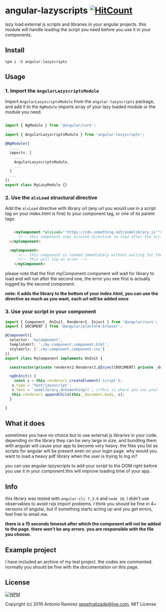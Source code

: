 # angular-lazyscripts [![HitCount](http://hits.dwyl.io/antoniormrzz/angular-lazyscripts.svg)](http://hits.dwyl.io/antoniormrzz/angular-lazyscripts)

lazy load external js scripts and libraries in your angular projects.
this module will handle loading the script you need before you use it in your components.

## Install

```
npm i -S angular-lazyscripts
```
## Usage

### 1. Import the `AngularLazyscriptsModule`

Import `AngularLazyscriptsModule` from the `angular-lazyscripts` package, and add it to the `NgModule` imports array of your lazy loaded module or the module you need.

```typescript

import { NgModule } from '@angular/core';
...
import { AngularLazyscriptsModule } from 'angular-lazyscripts';

@NgModule({
  ...,
  imports: [
    ...,
    AngularLazyscriptsModule,
    ...
  ]
  ...
})
export class MyLazyModule {}
```
### 2. Use the `alsLoad` structural directive

Add the `alsLoad` directive with library url (any url you would use in a script tag on your index.html is fine) to your component tag, or one of its parent tags:

```html

    <myComponent *alsLoad="'https://cdn.something.net/somelibrary.js'">
      <!-- this component uses alsLoad directive to load after the script has been loaded -->
  </myComponent>

  <myComponent>
      <!-- this component is loaded immediately without waiting for the library to load  -->
      <!-- this will log an error -->
    </myComponent>

```
please note that the first myComponent component will wait for library to load and will run after the second one, the error you see first is actually logged by the second component.

**note: it adds the library to the bottom of your index.html, you can use the directive as much as you want, each url will be added once**


### 3. Use your script in your component

```typescript
import { Component, OnInit, Renderer2, Inject } from '@angular/core';
import { DOCUMENT } from '@angular/platform-browser';

@Component({
  selector: 'myComponent',
  templateUrl: './my-component.component.html',
  styleUrls: ['./my-component.component.css']
})
export class MyComponent implements OnInit {

  constructor(private renderer2:Renderer2,@Inject(DOCUMENT) private _document) { }

  ngOnInit() {
    const s = this.renderer2.createElement('script');
   s.type = 'text/javascript';
   s.text = `somelibrary.doSomething()`; //this is where you use your library
   this.renderer2.appendChild(this._document.body, s);
  }

}
```
## What it does

sometimes you have no choice but to use external js libraries in your code. depending on the library they can be very large in size, and bundling them with angular will cause your app to become very heavy. the files you list as scripts for angular will be present even on your login page. why would you want to load a heavy pdf library when the user is trying to log in? 

you can use angular-lazyscripts to add your script to the DOM right before you use it in your component.this will improve loading time of your app.

## Info

this library was tested with `angular-cli 7.3.8` and `node 10`, I didn't use observables to avoid rxjs import problems. I think you should be fine in 4+ versions of angular, but if something starts acting up and you get errors, feel free to email me.

**there is a 15 seconds timeout after which the component will not be added to the page. there won't be any errors. you are responsible with the file you choose.**

## Example project

I have included an archive of my test project. the codes are commented. normally you should be fine with the documentation on this page.

## License

[![NPM](https://nodei.co/npm/angular-lazyscripts.png)](https://nodei.co/npm/angular-lazyscripts/)

Copyright (c) 2019 Antonio Ramirez <sepehralizade@live.com>, MIT License
